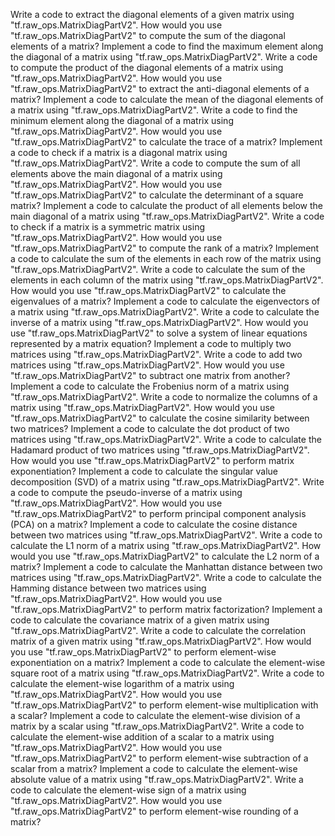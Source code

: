 Write a code to extract the diagonal elements of a given matrix using "tf.raw_ops.MatrixDiagPartV2".
How would you use "tf.raw_ops.MatrixDiagPartV2" to compute the sum of the diagonal elements of a matrix?
Implement a code to find the maximum element along the diagonal of a matrix using "tf.raw_ops.MatrixDiagPartV2".
Write a code to compute the product of the diagonal elements of a matrix using "tf.raw_ops.MatrixDiagPartV2".
How would you use "tf.raw_ops.MatrixDiagPartV2" to extract the anti-diagonal elements of a matrix?
Implement a code to calculate the mean of the diagonal elements of a matrix using "tf.raw_ops.MatrixDiagPartV2".
Write a code to find the minimum element along the diagonal of a matrix using "tf.raw_ops.MatrixDiagPartV2".
How would you use "tf.raw_ops.MatrixDiagPartV2" to calculate the trace of a matrix?
Implement a code to check if a matrix is a diagonal matrix using "tf.raw_ops.MatrixDiagPartV2".
Write a code to compute the sum of all elements above the main diagonal of a matrix using "tf.raw_ops.MatrixDiagPartV2".
How would you use "tf.raw_ops.MatrixDiagPartV2" to calculate the determinant of a square matrix?
Implement a code to calculate the product of all elements below the main diagonal of a matrix using "tf.raw_ops.MatrixDiagPartV2".
Write a code to check if a matrix is a symmetric matrix using "tf.raw_ops.MatrixDiagPartV2".
How would you use "tf.raw_ops.MatrixDiagPartV2" to compute the rank of a matrix?
Implement a code to calculate the sum of the elements in each row of the matrix using "tf.raw_ops.MatrixDiagPartV2".
Write a code to calculate the sum of the elements in each column of the matrix using "tf.raw_ops.MatrixDiagPartV2".
How would you use "tf.raw_ops.MatrixDiagPartV2" to calculate the eigenvalues of a matrix?
Implement a code to calculate the eigenvectors of a matrix using "tf.raw_ops.MatrixDiagPartV2".
Write a code to calculate the inverse of a matrix using "tf.raw_ops.MatrixDiagPartV2".
How would you use "tf.raw_ops.MatrixDiagPartV2" to solve a system of linear equations represented by a matrix equation?
Implement a code to multiply two matrices using "tf.raw_ops.MatrixDiagPartV2".
Write a code to add two matrices using "tf.raw_ops.MatrixDiagPartV2".
How would you use "tf.raw_ops.MatrixDiagPartV2" to subtract one matrix from another?
Implement a code to calculate the Frobenius norm of a matrix using "tf.raw_ops.MatrixDiagPartV2".
Write a code to normalize the columns of a matrix using "tf.raw_ops.MatrixDiagPartV2".
How would you use "tf.raw_ops.MatrixDiagPartV2" to calculate the cosine similarity between two matrices?
Implement a code to calculate the dot product of two matrices using "tf.raw_ops.MatrixDiagPartV2".
Write a code to calculate the Hadamard product of two matrices using "tf.raw_ops.MatrixDiagPartV2".
How would you use "tf.raw_ops.MatrixDiagPartV2" to perform matrix exponentiation?
Implement a code to calculate the singular value decomposition (SVD) of a matrix using "tf.raw_ops.MatrixDiagPartV2".
Write a code to compute the pseudo-inverse of a matrix using "tf.raw_ops.MatrixDiagPartV2".
How would you use "tf.raw_ops.MatrixDiagPartV2" to perform principal component analysis (PCA) on a matrix?
Implement a code to calculate the cosine distance between two matrices using "tf.raw_ops.MatrixDiagPartV2".
Write a code to calculate the L1 norm of a matrix using "tf.raw_ops.MatrixDiagPartV2".
How would you use "tf.raw_ops.MatrixDiagPartV2" to calculate the L2 norm of a matrix?
Implement a code to calculate the Manhattan distance between two matrices using "tf.raw_ops.MatrixDiagPartV2".
Write a code to calculate the Hamming distance between two matrices using "tf.raw_ops.MatrixDiagPartV2".
How would you use "tf.raw_ops.MatrixDiagPartV2" to perform matrix factorization?
Implement a code to calculate the covariance matrix of a given matrix using "tf.raw_ops.MatrixDiagPartV2".
Write a code to calculate the correlation matrix of a given matrix using "tf.raw_ops.MatrixDiagPartV2".
How would you use "tf.raw_ops.MatrixDiagPartV2" to perform element-wise exponentiation on a matrix?
Implement a code to calculate the element-wise square root of a matrix using "tf.raw_ops.MatrixDiagPartV2".
Write a code to calculate the element-wise logarithm of a matrix using "tf.raw_ops.MatrixDiagPartV2".
How would you use "tf.raw_ops.MatrixDiagPartV2" to perform element-wise multiplication with a scalar?
Implement a code to calculate the element-wise division of a matrix by a scalar using "tf.raw_ops.MatrixDiagPartV2".
Write a code to calculate the element-wise addition of a scalar to a matrix using "tf.raw_ops.MatrixDiagPartV2".
How would you use "tf.raw_ops.MatrixDiagPartV2" to perform element-wise subtraction of a scalar from a matrix?
Implement a code to calculate the element-wise absolute value of a matrix using "tf.raw_ops.MatrixDiagPartV2".
Write a code to calculate the element-wise sign of a matrix using "tf.raw_ops.MatrixDiagPartV2".
How would you use "tf.raw_ops.MatrixDiagPartV2" to perform element-wise rounding of a matrix?